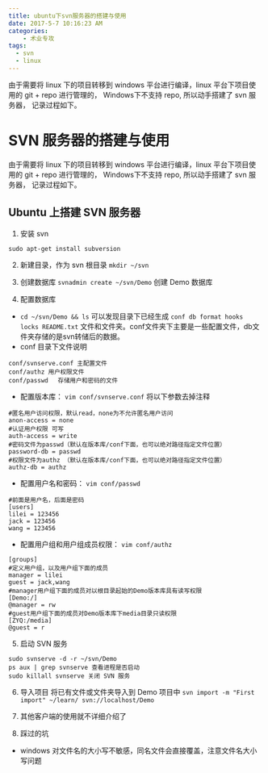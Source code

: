```yaml
---
title: ubuntu下svn服务器的搭建与使用
date: 2017-5-7 10:16:23 AM
categories:
	- 术业专攻
tags: 
  - svn
  - linux
---
```

由于需要将 linux 下的项目转移到 windows 平台进行编译，linux 平台下项目使用的 git + repo 进行管理的， Windows下不支持 repo, 所以动手搭建了 svn 服务器， 记录过程如下。
<!-- more -->

# SVN 服务器的搭建与使用

由于需要将 linux 下的项目转移到 windows 平台进行编译，linux 平台下项目使用的 git + repo 进行管理的， Windows下不支持 repo, 所以动手搭建了 svn 服务器， 记录过程如下。

## Ubuntu 上搭建 SVN 服务器

1. 安装 svn

`sudo apt-get install subversion`

2. 新建目录，作为 svn 根目录
`mkdir ~/svn`

3. 创建数据库
`svnadmin create ~/svn/Demo`
创建 Demo 数据库

4. 配置数据库
- `cd ~/svn/Demo && ls`
可以发现目录下已经生成 `conf db format hooks locks README.txt` 文件和文件夹。conf文件夹下主要是一些配置文件，db文件夹存储的是svn转储后的数据。
- conf 目录下文件说明

```
conf/svnserve.conf 主配置文件
conf/authz 用户权限文件
conf/passwd　 存储用户和密码的文件
```

- 配置版本库： `vim conf/svnserve.conf` 将以下参数去掉注释

```
#匿名用户访问权限，默认read，none为不允许匿名用户访问
anon-access = none
#认证用户权限 可写
auth-access = write
#密码文件为passwd（默认在版本库/conf下面，也可以绝对路径指定文件位置）
password-db = passwd
#权限文件为authz （默认在版本库/conf下面，也可以绝对路径指定文件位置）
authz-db = authz
```

- 配置用户名和密码： `vim conf/passwd`

```
#前面是用户名，后面是密码
[users]
lilei = 123456
jack = 123456
wang = 123456
```

- 配置用户组和用户组成员权限： `vim conf/authz`

```
[groups]
#定义用户组，以及用户组下面的成员
manager = lilei
guest = jack,wang
#manager用户组下面的成员对以根目录起始的Demo版本库具有读写权限
[Demo:/]
@manager = rw
#guest用户组下面的成员对Demo版本库下media目录只读权限
[ZYQ:/media]
@guest = r
```

5. 启动 SVN 服务

```
sudo svnserve -d -r ~/svn/Demo
ps aux | grep svnserve 查看进程是否启动
sudo killall svnserve 关闭 SVN 服务
```

6. 导入项目
将已有文件或文件夹导入到 Demo 项目中
`svn import -m "First import" ~/learn/ svn://localhost/Demo`

7. 其他客户端的使用就不详细介绍了

8. 踩过的坑
 - windows 对文件名的大小写不敏感，同名文件会直接覆盖，注意文件名大小写问题